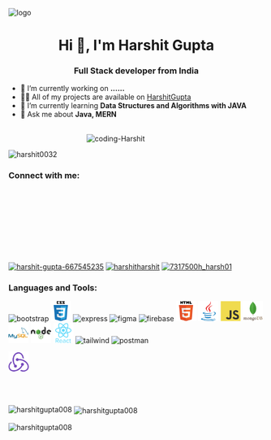 ![logo](https://github.com/Harshit0032/Harshit0032/blob/main/harshitgupta.png)
<h1 align="center">Hi 👋, I'm Harshit Gupta</h1>
    
<h3 align="center">Full Stack developer from India</h3>



- 🔭 I’m currently working on **......**
- 👨‍💻 All of my projects are available on [HarshitGupta](https://github.com/Harshitgupta008?tab=repositories)
- 🌱 I’m currently learning **Data Structures and Algorithms with JAVA**
- 💬 Ask me about **Java, MERN**
  
<br>
<img align="right" alt="coding-Harshit" height=250 width=350 src="https://cdn.dribbble.com/users/730703/screenshots/6581243/avento.gif" />
<br>
<p align="left"> <img src="https://komarev.com/ghpvc/?username=harshit0032&label=Profile%20views&color=0e75b6&style=flat" alt="harshit0032" /> </p>

<h3 align="left">Connect with me:</h3>
<p align="left">
<a href="https://linkedin.com/in/harshit-gupta-667545235" target="blank"><img align="center" src="https://raw.githubusercontent.com/rahuldkjain/github-profile-readme-generator/master/src/images/icons/Social/linked-in-alt.svg" alt="harshit-gupta-667545235" height="30" width="40" /></a>
<a href="https://www.codechef.com/users/harshitharshit" target="blank"><img align="center" src="https://avatars.githubusercontent.com/u/11960354?v=4" alt="harshitharshit" height="30" width="40" /></a>
<a href="https://www.hackerrank.com/profile/7317500h_harsh01" target="blank"><img align="center" src="https://raw.githubusercontent.com/rahuldkjain/github-profile-readme-generator/master/src/images/icons/Social/hackerrank.svg" alt="7317500h_harsh01" height="30" width="40" /></a>
</p>

<h3 align="left">Languages and Tools:</h3>
<p align="left">  <img src="https://getbootstrap.com/docs/5.0/assets/brand/bootstrap-logo-shadow.png" alt="bootstrap" width="40" height="40"/> <img src="https://raw.githubusercontent.com/devicons/devicon/master/icons/css3/css3-original-wordmark.svg" alt="css3" width="40" height="40"/> <img src="https://ajeetchaulagain.com/static/7cb4af597964b0911fe71cb2f8148d64/87351/express-js.png" alt="express" width="40" height="40"/> <img src="https://www.vectorlogo.zone/logos/figma/figma-icon.svg" alt="figma" width="40" height="40"/> <img src="https://www.vectorlogo.zone/logos/firebase/firebase-icon.svg" alt="firebase" width="40" height="40"/> <img src="https://raw.githubusercontent.com/devicons/devicon/master/icons/html5/html5-original-wordmark.svg" alt="html5" width="40" height="40"/> <img src="https://raw.githubusercontent.com/devicons/devicon/master/icons/java/java-original.svg" alt="java" width="40" height="40"/> <img src="https://raw.githubusercontent.com/devicons/devicon/master/icons/javascript/javascript-original.svg" alt="javascript" width="40" height="40"/> <img src="https://raw.githubusercontent.com/devicons/devicon/master/icons/mongodb/mongodb-original-wordmark.svg" alt="mongodb" width="40" height="40"/>  <img src="https://raw.githubusercontent.com/devicons/devicon/master/icons/mysql/mysql-original-wordmark.svg" alt="mysql" width="40" height="40"/> <img src="https://raw.githubusercontent.com/devicons/devicon/master/icons/nodejs/nodejs-original-wordmark.svg" alt="nodejs" width="40" height="40"/> <img src="https://raw.githubusercontent.com/devicons/devicon/master/icons/react/react-original-wordmark.svg" alt="react" width="40" height="40"/> <img src="https://www.vectorlogo.zone/logos/tailwindcss/tailwindcss-icon.svg" alt="tailwind" width="40" height="40"/>
<img src="https://www.pngkit.com/png/detail/866-8665831_the-postman-logo-is-available-in-png-svg.png" alt="postman" width="40" height="40"/></p>
<img src="https://github.com/devicons/devicon/blob/master/icons/redux/redux-original.svg" alt="react-redux" width="40" height="40"/></p><br><br>
<p><img align="left" src="https://github-readme-stats.vercel.app/api/top-langs?username=harshitgupta008&show_icons=true&locale=en&layout=compact" alt="harshitgupta008" /></p>

<p>&nbsp;<img align="center" src="https://github-readme-stats.vercel.app/api?username=harshitgupta008&show_icons=true&locale=en" alt="harshitgupta008" /></p>

<p><img align="center" src="https://github-readme-streak-stats.herokuapp.com/?user=harshitgupta008&" alt="harshitgupta008" /></p>
